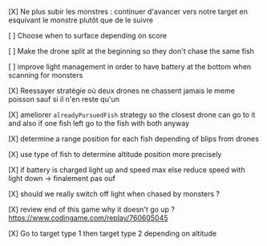 [X] Ne plus subir les monstres : continuer d'avancer vers notre target en esquivant le monstre plutôt que de le suivre

[ ] Choose when to surface depending on score

[ ] Make the drone split at the beginning so they don't chase the same fish

[ ] improve light management in order to have battery at the bottom when scanning for monsters

[X] Reessayer stratégie où deux drones ne chassent jamais le meme poisson sauf si il n'en reste qu'un

[X] ameliorer `alreadyPursuedFish` strategy so the closest drone can go to it and also if one fish left go to the fish with both anyway

[X] determine a range position for each fish depending of blips from drones

[X] use type of fish to determine altitude position more precisely

[X] if battery is charged light up and speed max else reduce speed with light down -> finalement pas ouf

[X] should we really switch off light when chased by monsters ?

[X] review end of this game why it doesn't go up ? https://www.codingame.com/replay/760605045

[X] Go to target type 1 then target type 2 depending on altitude
